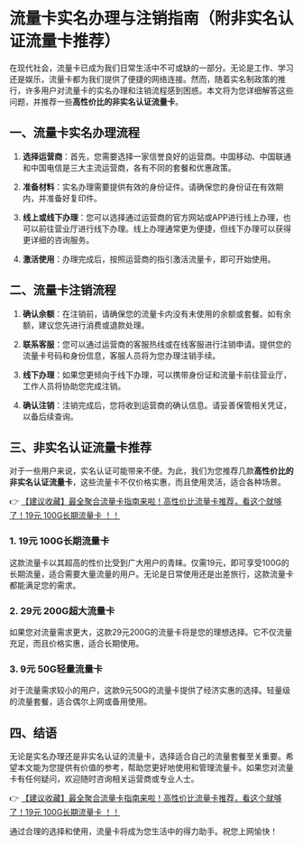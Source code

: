 # 流量卡实名办理与注销指南（附非实名认证流量卡推荐）

在现代社会，流量卡已成为我们日常生活中不可或缺的一部分。无论是工作、学习还是娱乐，流量卡都为我们提供了便捷的网络连接。然而，随着实名制政策的推行，许多用户对流量卡的实名办理和注销流程感到困惑。本文将为您详细解答这些问题，并推荐一些**高性价比的非实名认证流量卡**。

## 一、流量卡实名办理流程

1. **选择运营商**：首先，您需要选择一家信誉良好的运营商。中国移动、中国联通和中国电信是三大主流运营商，各有不同的套餐和优惠政策。

2. **准备材料**：实名办理需要提供有效的身份证件。请确保您的身份证在有效期内，并准备好复印件。

3. **线上或线下办理**：您可以选择通过运营商的官方网站或APP进行线上办理，也可以前往营业厅进行线下办理。线上办理通常更为便捷，但线下办理可以获得更详细的咨询服务。

4. **激活使用**：办理完成后，按照运营商的指引激活流量卡，即可开始使用。

## 二、流量卡注销流程

1. **确认余额**：在注销前，请确保您的流量卡内没有未使用的余额或套餐。如有余额，建议您先进行消费或退款处理。

2. **联系客服**：您可以通过运营商的客服热线或在线客服进行注销申请。提供您的流量卡号码和身份信息，客服人员将为您办理注销手续。

3. **线下办理**：如果您更倾向于线下办理，可以携带身份证和流量卡前往营业厅，工作人员将协助您完成注销。

4. **确认注销**：注销完成后，您将收到运营商的确认信息。请妥善保管相关凭证，以备后续查询。

## 三、非实名认证流量卡推荐

对于一些用户来说，实名认证可能带来不便。为此，我们为您推荐几款**高性价比的非实名认证流量卡**，这些流量卡不仅价格实惠，而且使用灵活，适合各种场景。

👉 [【建议收藏】最全聚合流量卡指南来啦！高性价比流量卡推荐，看这个就够了！19元 100G长期流量卡 ！！](https://bit.ly/Liuliangka)

### 1. **19元 100G长期流量卡**

这款流量卡以其超高的性价比受到广大用户的青睐。仅需19元，即可享受100G的长期流量，适合需要大量流量的用户。无论是日常使用还是出差旅行，这款流量卡都能满足您的需求。

### 2. **29元 200G超大流量卡**

如果您对流量需求更大，这款29元200G的流量卡将是您的理想选择。它不仅流量充足，而且价格实惠，适合长期使用。

### 3. **9元 50G轻量流量卡**

对于流量需求较小的用户，这款9元50G的流量卡提供了经济实惠的选择。轻量级的流量套餐，适合偶尔上网或备用使用。

## 四、结语

无论是实名办理还是非实名认证的流量卡，选择适合自己的流量套餐至关重要。希望本文能为您提供有价值的参考，帮助您更好地使用和管理流量卡。如果您对流量卡有任何疑问，欢迎随时咨询相关运营商或专业人士。

👉 [【建议收藏】最全聚合流量卡指南来啦！高性价比流量卡推荐，看这个就够了！19元 100G长期流量卡 ！！](https://bit.ly/Liuliangka)

通过合理的选择和使用，流量卡将成为您生活中的得力助手。祝您上网愉快！